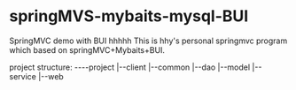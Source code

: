 # springMVS-mybaits-mysql-BUI
SpringMVC demo with BUI
hhhhh
This is hhy's personal springmvc program which based on springMVC+Mybaits+BUI.

project structure:
----project
  |--client
  |--common
  |--dao
  |--model
  |--service
  |--web

